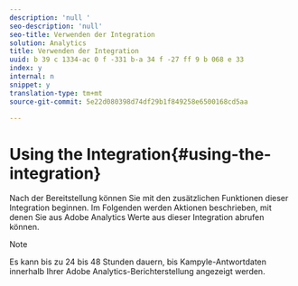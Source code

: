 ```yaml
---
description: 'null '
seo-description: 'null'
seo-title: Verwenden der Integration
solution: Analytics
title: Verwenden der Integration
uuid: b 39 c 1334-ac 0 f -331 b-a 34 f -27 ff 9 b 068 e 33
index: y
internal: n
snippet: y
translation-type: tm+mt
source-git-commit: 5e22d080398d74df29b1f849258e6500168cd5aa

---
```



# Using the Integration{#using-the-integration}

Nach der Bereitstellung können Sie mit den zusätzlichen Funktionen dieser Integration beginnen. Im Folgenden werden Aktionen beschrieben, mit denen Sie aus Adobe Analytics Werte aus dieser Integration abrufen können.

>[!NOTE]
>
>Es kann bis zu 24 bis 48 Stunden dauern, bis Kampyle-Antwortdaten innerhalb Ihrer Adobe Analytics-Berichterstellung angezeigt werden.

